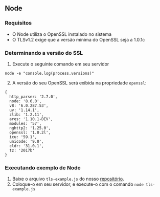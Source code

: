 
## Node

### Requisitos

- O Node utiliza o OpenSSL instalado no sistema
- O TLSv1.2 exige que a versão mínima do OpenSSL seja a 1.0.1c

### Determinando a versão do SSL

1. Execute o seguinte comando em seu servidor
```
node -e "console.log(process.versions)"
```
2. A versão do seu OpenSSL será exibida na propriedade `openssl`:
```
{
  http_parser: '2.7.0',
  node: '8.6.0',
  v8: '6.0.287.53',
  uv: '1.14.1',
  zlib: '1.2.11',
  ares: '1.10.1-DEV',
  modules: '57',
  nghttp2: '1.25.0',
  openssl: '1.0.2l',
  icu: '59.1',
  unicode: '9.0',
  cldr: '31.0.1',
  tz: '2017b' 
}
```

### Executando exemplo de Node

1. Baixe o arquivo `tls-example.js` do nosso [repositório](https://github.com/pagarme/TLS-update/blob/docs/node/Node/tls-example.js).
2. Coloque-o em seu servidor, e execute-o com o comando `node tls-example.js`